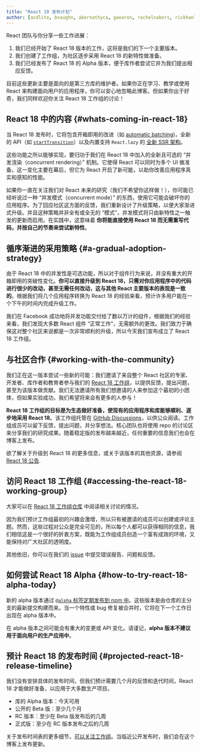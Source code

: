 ```yaml
---
title: "React 18 发布计划"
author: [acdlite, bvaughn, abernathyca, gaearon, rachelnabors, rickhanlonii, sebmarkbage, sethwebster]
---
```


React 团队与你分享一些工作进展：

1. 我们已经开始了 React 18 版本的工作，这将是我们的下一个主要版本。
2. 我们创建了工作组，为社区逐步采用 React 18 的新特性做准备。
3. 我们已经发布了 React 18 的 Alpha 版本，便于库作者尝试它并为我们提出相应反馈。

目前这些更新主要是面向的是第三方库的维护者。如果你正在学习、教学或使用 React 来构建面向用户的应用程序，你可以安心地忽略此博客。但如果你出于好奇，我们同样欢迎你关注 React 18 工作组的讨论！

## React 18 中的内容 {#whats-coming-in-react-18}

当 React 18 发布时，它将包含开箱即用的改进（如 [automatic batching](https://github.com/reactwg/react-18/discussions/21))，全新的 API（如 [`startTransition`](https://github.com/reactwg/react-18/discussions/41)）以及内置支持 `React.lazy` 的 [全新 SSR 架构](https://github.com/reactwg/react-18/discussions/37)。

这些功能之所以能够实现，要归功于我们在 React 18 中加入的全新且可选的 “并发渲染（concurrent rendering）” 机制。它使得 React 可以同时为多个 UI 做准备。这一变化主要在幕后，但它为 React 开启了新可能，以助你改善应用程序真实和感知的性能。

如果你一直在关注我们对 React 未来的研究（我们不希望你这样做！），你可能已经听说过一种 “并发模式（concurrent mode）” 的东西，使用它可能会破坏你的应用程序。为了回应社区这方面的反馈，我们重新设计了升级策略，以便大家渐进式升级。并且这种策略并非全有或全无的 “模式”，并发模式将只由新特性之一触发的更新而启用。在实践中，这意味着 **你将能直接使用 React 18 而无需重写代码，并按自己的节奏来尝试新特性**。

## 循序渐进的采用策略 {#a-gradual-adoption-strategy}

由于 React 18 中的并发性是可选功能，所以对于组件行为来说，并没有重大的开箱即用的突破性变化。**你可以直接升级到 React 18，只需对你应用程序中的代码进行很少的改动，甚至无需任何改动，这与其他 React 主要版本的表现是一致的**。根据我们将几个应用程序转换为 React 18 的经验来看，预计许多用户能在一个下午的时间内完成升级工作。

我们在 Facebook 成功地将并发功能交付给了数以万计的组件，根据我们的经验来看，我们发现大多数 React 组件 “正常工作”，无需额外的更改。我们致力于确保这对整个社区来说都是一次非常顺利的升级，所以今天我们宣布成立了 React 18 工作组。

## 与社区合作 {#working-with-the-community}

我们正在这一版本尝试一些新的可能：我们邀请了来自整个 React 社区的专家、开发者、库作者和教育者参与我们的 [React 18 工作组](https://github.com/reactwg/react-18)，以提供反馈，提出问题，甚至为该版本做贡献。我们无法邀请所有我们想邀请的人来参加这个最初的小团体，但如果实验成功，我们希望将来会有更多的人参与！

**React 18 工作组的目标是为生态做好准备，使现有的应用程序和库能够顺利、逐步地采用 React 18**。该工作组托管在 [GitHub Discussions](https://github.com/reactwg/react-18/discussions)，以供公众阅读。工作组成员可以留下反馈，提出问题，并分享想法。核心团队也将使用 repo 的讨论区来分享我们的研究成果。随着稳定版的发布越来越近，任何重要的信息我们也会在博客上发布。

欲了解关于升级到 React 18 的更多信息，或关于该版本的其他资源，请参阅 [React 18 公告](https://github.com/reactwg/react-18/discussions/4).

## 访问 React 18 工作组 {#accessing-the-react-18-working-group}

大家可以在 [React 18 工作组仓库](https://github.com/reactwg/react-18) 中阅读相关讨论的情况。

因为我们预计工作组最初的兴趣会激增，所以只有被邀请的成员可以创建或评论主题。然而，这些过程对公众是完全可见的，所以每个人都可以获得相同的信息，我们相信这是一个很好的折衷方案，既能为工作组成员创造一个富有成效的环境，又能保持对广大社区的透明度。

其他依旧，你可以在我们的 [issue](https://github.com/facebook/react/issues) 中提交错误报告、问题和反馈。

## 如何尝试 React 18 Alpha {#how-to-try-react-18-alpha-today}

新的 alpha 版本通过 [`@alpha` 标签定期发布到 npm 中](https://github.com/reactwg/react-18/discussions/9)。这些版本是由仓库的主分支的最新提交构建而来。当一个特性或 bug 修复被合并时，它将在下一个工作日出现在 alpha 版本中。

在 alpha 版本之间可能会有重大的变更或 API 变化。请谨记，**alpha 版本不建议用于面向用户的生产应用中**。

## 预计 React 18 的发布时间 {#projected-react-18-release-timeline}

我们没有安排具体的发布时间，但我们预计需要几个月的反馈和迭代时间，React 18 才能做好准备，以应用于大多数生产项目。

* 库的 Alpha 版本：今天可用
* 公开的 Beta 版：至少几个月
* RC 版本：至少在 Beta 版发布后的几周
* 正式版：至少在 RC 版本发布之后的几周

关于发布时间表的更多细节，[可以关注工作组](https://github.com/reactwg/react-18/discussions/9)。当临近公开发布时，我们会在这个博客上发布更新。
